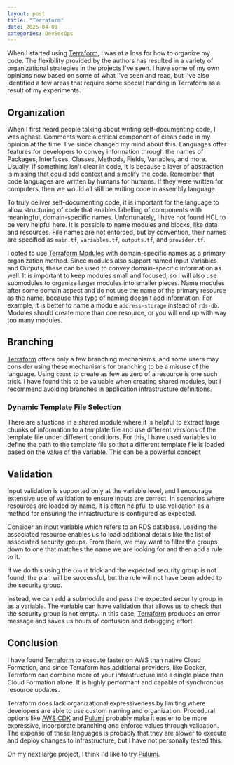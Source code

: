 ```yaml
---
layout: post
title: "Terraform"
date: 2025-04-09
categories: DevSecOps
---
```


When I started using [Terraform][terraform], I was at a loss for how to organize my code. The flexibility provided by the authors has resulted in a variety of organizational strategies in the projects I've seen. I have some of my own opinions now based on some of what I've seen and read, but I've also identified a few areas that require some special handing in Terraform as a result of my experiments.

## Organization

When I first heard people talking about writing self-documenting code, I was aghast. Comments were a critical component of clean code in my opinion at the time. I've since changed my mind about this. Languages offer features for developers to convey information through the names of Packages, Interfaces, Classes, Methods, Fields, Variables, and more. Usually, if something isn't clear in code, it is because a layer of abstraction is missing that could add context and simplify the code. Remember that code languages are written by humans for humans. If they were written for computers, then we would all still be writing code in assembly language.

To truly deliver self-documenting code, it is important for the language to allow structuring of code that enables labelling of components with meaningful, domain-specific names. Unfortunately, I have not found HCL to be very helpful here. It is possible to name modules and blocks, like data and resources. File names are not enforced, but by convention, their names are specified as `main.tf`, `variables.tf`, `outputs.tf`, and `provider.tf`.

I opted to use [Terraform Modules][terraform-modules] with domain-specific names as a primary organization method. Since modules also support named Input Variables and Outputs, these can be used to convey domain-specific information as well. It is important to keep modules small and focused, so I will also use submodules to organize larger modules into smaller pieces. Name modules after some domain aspect and do not use the name of the primary resource as the name, because this type of naming doesn't add information. For example, it is better to name a module `address-storage` instead of `rds-db`. Modules should create more than one resource, or you will end up with way too many modules.

## Branching

[Terraform][terraform] offers only a few branching mechanisms, and some users may consider using these mechanisms for branching to be a misuse of the language. Using `count` to create as few as zero of a resource is one such trick. I have found this to be valuable when creating shared modules, but I recommend avoiding branches in application infrastructure definitions.

### Dynamic Template File Selection

There are situations in a shared module where it is helpful to extract large chunks of information to a template file and use different versions of the template file under different conditions. For this, I have used variables to define the path to the template file so that a different template file is loaded based on the value of the variable. This can be a powerful concept 

## Validation

Input validation is supported only at the variable level, and I encourage extensive use of validation to ensure inputs are correct. In scenarios where resources are loaded by name, it is often helpful to use validation as a method for ensuring the infrastructure is configured as expected.

Consider an input variable which refers to an RDS database. Loading the associated resource enables us to load additional details like the list of associated security groups. From there, we may want to filter the groups down to one that matches the name we are looking for and then add a rule to it.

If we do this using the `count` trick and the expected security group is not found, the plan will be successful, but the rule will not have been added to the security group.

Instead, we can add a submodule and pass the expected security group in as a variable. The variable can have validation that allows us to check that the security group is not empty. In this case, [Terraform][terraform] produces an error message and saves us hours of confusion and debugging effort.

## Conclusion

I have found [Terraform][terraform] to execute faster on AWS than native Cloud Formation, and since Terraform has additional providers, like Docker, Terraform can combine more of your infrastructure into a single place than Cloud Formation alone. It is highly performant and capable of synchronous resource updates.

Terraform does lack organizational expressiveness by limiting where developers are able to use custom naming and organization. Procedural options like [AWS CDK][aws-cdk] and [Pulumi][pulumi] probably make it easier to be more expressive, incorporate branching and enforce values through validation. The expense of these languages is probably that they are slower to execute and deploy changes to infrastructure, but I have not personally tested this.

On my next large project, I think I'd like to try [Pulumi][pulumi].

[aws-cdk]: https://aws.amazon.com/cdk/
[pulumi]: https://www.pulumi.com
[terraform]: https://www.terraform.io
[terraform-modules]: https://developer.hashicorp.com/terraform/language/modules
